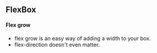 ## FlexBox

#### Flex grow

- flex grow is an easy way of adding a width to your box.
- flex-direction doesn't even matter.
